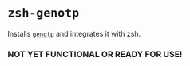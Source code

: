 # `zsh-genotp`

Installs [`genotp`][link-genotp] and integrates it with zsh.

### NOT YET FUNCTIONAL OR READY FOR USE!

[link-genotp]: https://github.com/daveio/genotp
